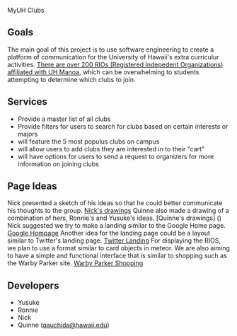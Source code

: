 MyUH Clubs

## Goals 
The main goal of this project is to use software engineering to create a platform of communication for the University of Hawaii's extra curriculur activities. [There are over 200 RIOs (Registered Indepedent Organizations) affiliated with UH Manoa](http://www.manoa.hawaii.edu/studentlife/studentorg/rio.php), which can be overwhelming to students attempting to determine which clubs to join.
## Services 
- Provide a master list of all clubs
- Provide filters for users to search for clubs based on certain interests or majors
- will feature the 5 most populus clubs on campus 
- will allow users to add clubs they are interested in to their "cart"
- will have options for users to send a request to organizers for more information on joining clubs

## Page Ideas
Nick presented a sketch of his ideas so that he could better communicate his thoughts to the group.
[Nick's drawings]()
Quinne also made a drawing of a combination of hers, Ronnie's and Yusuke's ideas.
[Quinne's drawings] ()
Nick suggested we try to make a landing similar to the Google Home page.
[Google Hompage]()
Another idea for the landing page could be a layout similar to Twitter's landing page. 
[Twitter Landing]()
For displaying the RIOS, we plan to use a format similar to card objects in meteor. We are also aiming to have a simple and functional interface that is similar to shopping such as the Warby Parker site.
[Warby Parker Shopping]()
  
## Developers
- Yusuke
- Ronnie
- Nick
- Quinne (qauchida@hawaii.edu)
